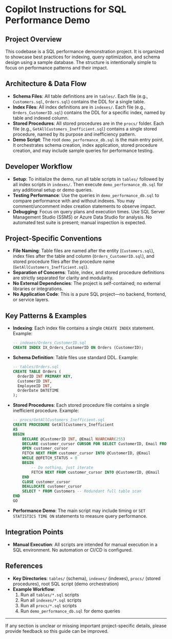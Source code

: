 # Copilot Instructions for SQL Performance Demo

## Project Overview
This codebase is a SQL performance demonstration project. It is organized to showcase best practices for indexing, query optimization, and schema design using a sample database. The structure is intentionally simple to focus on performance patterns and their impact.

## Architecture & Data Flow
- **Schema Files**: All table definitions are in `tables/`. Each file (e.g., `Customers.sql`, `Orders.sql`) contains the DDL for a single table.
- **Index Files**: All index definitions are in `indexes/`. Each file (e.g., `Orders_CustomerID.sql`) contains the DDL for a specific index, named by table and indexed column.
- **Stored Procedures**: All stored procedures are in the `procs/` folder. Each file (e.g., `GetAllCustomers_Inefficient.sql`) contains a single stored procedure, named by its purpose and inefficiency pattern.
- **Demo Script**: The root `demo_performance_db.sql` is the main entry point. It orchestrates schema creation, index application, stored procedure creation, and may include sample queries for performance testing.

## Developer Workflow
- **Setup**: To initialize the demo, run all table scripts in `tables/` followed by all index scripts in `indexes/`. Then execute `demo_performance_db.sql` for any additional setup or demo queries.
- **Testing Performance**: Use the queries in `demo_performance_db.sql` to compare performance with and without indexes. You may comment/uncomment index creation statements to observe impact.
- **Debugging**: Focus on query plans and execution times. Use SQL Server Management Studio (SSMS) or Azure Data Studio for analysis. No automated test suite is present; manual inspection is expected.

## Project-Specific Conventions
- **File Naming**: Table files are named after the entity (`Customers.sql`), index files after the table and column (`Orders_CustomerID.sql`), and stored procedure files after the procedure name (`GetAllCustomers_Inefficient.sql`).
- **Separation of Concerns**: Table, index, and stored procedure definitions are strictly separated for clarity and modularity.
- **No External Dependencies**: The project is self-contained; no external libraries or integrations.
- **No Application Code**: This is a pure SQL project—no backend, frontend, or service layers.

## Key Patterns & Examples
- **Indexing**: Each index file contains a single `CREATE INDEX` statement. Example:
  ```sql
  -- indexes/Orders_CustomerID.sql
  CREATE INDEX IX_Orders_CustomerID ON Orders (CustomerID);
  ```
- **Schema Definition**: Table files use standard DDL. Example:
  ```sql
  -- tables/Orders.sql
  CREATE TABLE Orders (
    OrderID INT PRIMARY KEY,
    CustomerID INT,
    EmployeeID INT,
    OrderDate DATETIME
  );
  ```
- **Stored Procedures**: Each stored procedure file contains a single inefficient procedure. Example:
  ```sql
  -- procs/GetAllCustomers_Inefficient.sql
  CREATE PROCEDURE GetAllCustomers_Inefficient
  AS
  BEGIN
      DECLARE @CustomerID INT, @Email NVARCHAR(255)
      DECLARE customer_cursor CURSOR FOR SELECT CustomerID, Email FROM Customers
      OPEN customer_cursor
      FETCH NEXT FROM customer_cursor INTO @CustomerID, @Email
      WHILE @@FETCH_STATUS = 0
      BEGIN
          -- Do nothing, just iterate
          FETCH NEXT FROM customer_cursor INTO @CustomerID, @Email
      END
      CLOSE customer_cursor
      DEALLOCATE customer_cursor
      SELECT * FROM Customers -- Redundant full table scan
  END
  GO
  ```
- **Performance Demo**: The main script may include timing or `SET STATISTICS TIME ON` statements to measure query performance.

## Integration Points
- **Manual Execution**: All scripts are intended for manual execution in a SQL environment. No automation or CI/CD is configured.

## References
- **Key Directories**: `tables/` (schema), `indexes/` (indexes), `procs/` (stored procedures), root SQL script (demo orchestration)
- **Example Workflow**:
  1. Run all `tables/*.sql` scripts
  2. Run all `indexes/*.sql` scripts
  3. Run all `procs/*.sql` scripts
  4. Run `demo_performance_db.sql` for demo queries

---

If any section is unclear or missing important project-specific details, please provide feedback so this guide can be improved.

